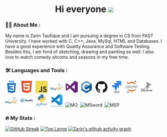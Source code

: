 <div id="header" align="center">
  <h1>
  Hi everyone
  <img src="https://media.giphy.com/media/hvRJCLFzcasrR4ia7z/giphy.gif" width="30px"/>
</h1>
</div>

### :woman_technologist: About Me :
My name is Zarin Taufique and I am pursuing a degree in CS from FAST University. I have worked with  C, C++, Java, MySql, HTML and Databases. I have a good experience with Quality Assurance and Software Testing. Besides this, I am fond of sketching, drawing and painting as well. I also love to watch comedy sitcoms and seasons in my free time.

### :hammer_and_wrench: Languages and Tools :
<div>
  <img src="https://github.com/devicons/devicon/blob/master/icons/css3/css3-plain-wordmark.svg"  title="CSS3" alt="CSS" width="40" height="40"/>&nbsp;
  <img src="https://github.com/devicons/devicon/blob/master/icons/html5/html5-original.svg" title="HTML5" alt="HTML" width="40" height="40"/>&nbsp;
  <img src="https://github.com/devicons/devicon/blob/master/icons/javascript/javascript-original.svg" title="JavaScript" alt="JavaScript" width="40" height="40"/>&nbsp;
  <img src="https://github.com/devicons/devicon/blob/master/icons/mysql/mysql-original-wordmark.svg" title="MySQL"  alt="MySQL" width="40" height="40"/>&nbsp;
   <img src="https://github.com/devicons/devicon/blob/master/icons/visualstudio/visualstudio-plain.svg"  title="Visual Studio" alt="VS" width="40" height="40"/>&nbsp;
  <img src="https://github.com/devicons/devicon/blob/master/icons/c/c-original.svg"  title="C" alt="C" width="40" height="40"/>&nbsp;
  <img src="https://github.com/devicons/devicon/blob/master/icons/github/github-original.svg"  title="Github" alt="github" width="40" height="40"/>&nbsp;
  <img src="https://github.com/devicons/devicon/blob/master/icons/jira/jira-original-wordmark.svg"  title="Jira" alt="jira" width="40" height="40"/>&nbsp;
  <img src="https://github.com/devicons/devicon/blob/master/icons/jupyter/jupyter-original-wordmark.svg"  title="Jupyter" alt="Jupyter" width="40" height="40"/>&nbsp;
  <img src="https://github.com/devicons/devicon/blob/master/icons/microsoftsqlserver/microsoftsqlserver-plain-wordmark.svg"  title="SQL" alt="SQL" width="40" height="40"/>&nbsp;
  <img src="https://github.com/devicons/devicon/blob/master/icons/mysql/mysql-original-wordmark.svg"  title="MySQL" alt="MYSQL" width="40" height="40"/>&nbsp;
  <img src="https://github.com/devicons/devicon/blob/master/icons/numpy/numpy-original-wordmark.svg"  title="numpy" alt="numpy" width="40" height="40"/>&nbsp;
  <img src="https://github.com/devicons/devicon/blob/master/icons/python/python-original-wordmark.svg"  title="Python" alt="Python" width="40" height="40"/>&nbsp;
  <img src="https://github.com/devicons/devicon/blob/master/icons/vscode/vscode-original-wordmark.svg"  title="VScode" alt="VSC" width="40" height="40"/>&nbsp;
  <img src="https://upload.wikimedia.org/wikipedia/commons/thumb/5/5f/Microsoft_Office_logo_%282019–present%29.svg/2048px-Microsoft_Office_logo_%282019–present%29.svg.png"  title="Office" alt="MO" width="40" height="40"/>&nbsp;
  <img src="https://i.pinimg.com/564x/46/aa/96/46aa967637e21e2a7f7bbef5196a663c.jpg"  title="Word" alt="MSword" width="40" height="40"/>&nbsp;
  <img src="https://1000logos.net/wp-content/uploads/2020/08/Microsoft-PowerPoint-Logo-500x313.png"  title="Powerpoint" alt="MSP" width="60" height="40"/>&nbsp;
</div>

### :fire: My Stats :
[![GitHub Streak](https://github-readme-streak-stats.herokuapp.com?user=zarinTaufique&theme=black-ice)](https://git.io/streak-stats)
[![Top Langs](https://github-readme-stats.vercel.app/api/top-langs/?username=zarinTaufique&theme=tokyonight&layout=compact)](https://github.com/zarnTaufique/github-readme-stats)
[![Zarin's github activity graph](https://github-readme-activity-graph.cyclic.app/graph?username=zarintaufique&bg_color=fffff0&color=708090&line=24292e&point=24292e&area=true&hide_border=true)](https://github.com/zarintaufique/github-readme-activity-graph)
